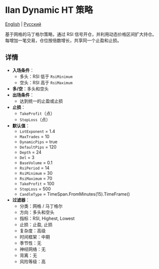 # Ilan Dynamic HT 策略
[English](README.md) | [Русский](README_ru.md)

基于网格的马丁格尔策略，通过 RSI 信号开仓，并利用动态价格区间扩大持仓。每增加一笔交易，仓位按倍数增长，共享同一个止盈和止损。

## 详情

- **入场条件**：
  - 多头：RSI 低于 `RsiMinimum`
  - 空头：RSI 高于 `RsiMaximum`
- **多/空**：多头和空头
- **出场条件**：
  - 达到统一的止盈或止损
- **止损**：
  - `TakeProfit`（点）
  - `StopLoss`（点）
- **默认值**：
  - `LotExponent` = 1.4
  - `MaxTrades` = 10
  - `DynamicPips` = true
  - `DefaultPips` = 120
  - `Depth` = 24
  - `Del` = 3
  - `BaseVolume` = 0.1
  - `RsiPeriod` = 14
  - `RsiMinimum` = 30
  - `RsiMaximum` = 70
  - `TakeProfit` = 100
  - `StopLoss` = 500
  - `CandleType` = TimeSpan.FromMinutes(15).TimeFrame()
- **过滤器**：
  - 分类：网格 / 马丁格尔
  - 方向：多头和空头
  - 指标：RSI, Highest, Lowest
  - 止损：止盈, 止损
  - 复杂度：高级
  - 时间框架：中期
  - 季节性：无
  - 神经网络：无
  - 背离：无
  - 风险等级：高
